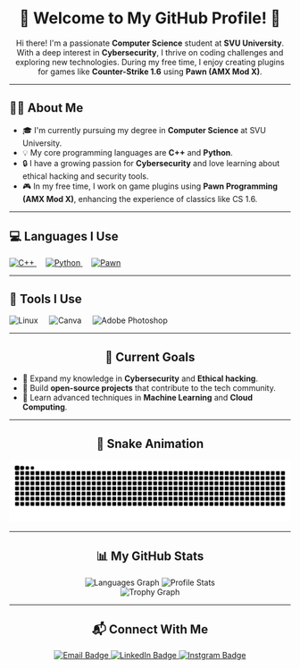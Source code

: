 <h1 align="center">🌟 Welcome to My GitHub Profile! 🌟</h1>

<p align="center">Hi there! I'm a passionate <strong>Computer Science</strong> student at <strong>SVU University</strong>. With a deep interest in <strong>Cybersecurity</strong>, I thrive on coding challenges and exploring new technologies. During my free time, I enjoy creating plugins for games like <strong>Counter-Strike 1.6</strong> using <strong>Pawn (AMX Mod X)</strong>.</p>

---

<h2 align="left">👨‍💻 About Me</h2>

<ul>
  <li>🎓 I'm currently pursuing my degree in <strong>Computer Science</strong> at SVU University.</li>
  <li>💡 My core programming languages are <strong>C++</strong> and <strong>Python</strong>.</li>
  <li>🔒 I have a growing passion for <strong>Cybersecurity</strong> and love learning about ethical hacking and security tools.</li>
  <li>🎮 In my free time, I work on game plugins using <strong>Pawn Programming (AMX Mod X)</strong>, enhancing the experience of classics like CS 1.6.</li>
</ul>

---

<h2 align="left">💻 Languages I Use</h2>

<div align="left">
  <a href="https://isocpp.org/" target="_blank">
    <img src="https://cdn.jsdelivr.net/gh/devicons/devicon/icons/cplusplus/cplusplus-original.svg" height="40" alt="C++" />
  </a>
  <img width="12" />
  <a href="https://www.python.org/" target="_blank">
    <img src="https://cdn.jsdelivr.net/gh/devicons/devicon/icons/python/python-original.svg" height="40" alt="Python" />
  </a>
  <img width="12" />
  <a href="https://wiki.alliedmods.net/Pawn_Tutorial" target="_blank">
    <img src="https://i.postimg.cc/kgqdRt17/Screenshot-2025-01-08-015015.png" height="40" alt="Pawn" />
  </a>
</div>

---

<h2 align="left">🔧 Tools I Use</h2>

<div align="left">
  <img src="https://skillicons.dev/icons?i=linux" height="40" alt="Linux" />
  <img width="12" />
  <img src="https://cdn.jsdelivr.net/gh/devicons/devicon/icons/canva/canva-original.svg" height="40" alt="Canva" />
  <img width="12" />
  <img src="https://cdn.simpleicons.org/adobephotoshop/31A8FF" height="40" alt="Adobe Photoshop" />
</div>

---

<h2 align="center">🎯 Current Goals</h2>

<ul>
  <li>📖 Expand my knowledge in <strong>Cybersecurity</strong> and <strong>Ethical hacking</strong>.</li>
  <li>🚀 Build <strong>open-source projects</strong> that contribute to the tech community.</li>
  <li>🌱 Learn advanced techniques in <strong>Machine Learning</strong> and <strong>Cloud Computing</strong>.</li>
</ul>

---

<h2 align="center">🐍 Snake Animation</h2>

<p align="center">
  <img src="https://raw.githubusercontent.com/Maxi7x/Maxi7x/output/snake.svg" alt="Snake animation" />
</p>

---

<h2 align="center">📊 My GitHub Stats</h2>

<div align="center">
  <img src="https://github-readme-stats.vercel.app/api/top-langs/?username=Maxi7x&hide_progress=true&theme=dark#gh-dark-mode-only" alt="Languages Graph" height="130">
  <img src="https://github-readme-stats.vercel.app/api?username=Maxi7x&show_icons=true&theme=dark#gh-dark-mode-only" alt="Profile Stats" height="130">
  <br />
  <img src="https://github-profile-trophy.vercel.app?username=Maxi7x&theme=dracula&column=-1&row=1&margin-w=8&margin-h=8&no-bg=true&no-frame=true&order=4" height="150" alt="Trophy Graph" />
</div>

---

<h2 align="center">📬 Connect With Me</h2>

<p align="center">
  <a href="mailto:maxiprok7@gmail.com" target="_blank">
    <img src="https://img.shields.io/badge/Email-D14836?style=for-the-badge&logo=gmail&logoColor=white" alt="Email Badge" />
  </a>
  <a href="https://www.linkedin.com/in/maxi-m7x/" target="_blank">
    <img src="https://img.shields.io/badge/LinkedIn-0077B5?style=for-the-badge&logo=linkedin&logoColor=white" alt="LinkedIn Badge" />
  </a>
  <a href="https://www.instagram.com/k.maxi_/" target="_blank">
    <img src="https://img.shields.io/badge/Instgram-1DA1F2?style=for-the-badge&logo=twitter&logoColor=white" alt="Instgram Badge" />
  </a>
</p>

